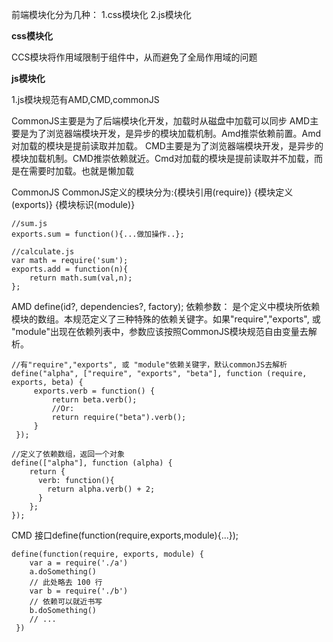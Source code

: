 前端模块化分为几种：
1.css模块化
2.js模块化

**css模块化**

CCS模块将作用域限制于组件中，从而避免了全局作用域的问题

**js模块化**

1.js模块规范有AMD,CMD,commonJS

CommonJS主要是为了后端模块化开发，加载时从磁盘中加载可以同步
AMD主要是为了浏览器端模块开发，是异步的模块加载机制。Amd推崇依赖前置。Amd对加载的模块是提前读取并加载。
CMD主要是为了浏览器端模块开发，是异步的模块加载机制。CMD推崇依赖就近。Cmd对加载的模块是提前读取并不加载，而是在需要时加载。也就是懒加载

CommonJS
CommonJS定义的模块分为:{模块引用(require)} {模块定义(exports)} {模块标识(module)}
```
//sum.js
exports.sum = function(){...做加操作..};

//calculate.js
var math = require('sum');
exports.add = function(n){
    return math.sum(val,n);
};
```

AMD
define(id?, dependencies?, factory);
依赖参数：
是个定义中模块所依赖模块的数组。本规范定义了三种特殊的依赖关键字。如果"require","exports", 或 "module"出现在依赖列表中，参数应该按照CommonJS模块规范自由变量去解析。
```
//有"require","exports", 或 "module"依赖关键字，默认commonJS去解析
define("alpha", ["require", "exports", "beta"], function (require, exports, beta) {
     exports.verb = function() {
         return beta.verb();
         //Or:
         return require("beta").verb();
     }
 });
```

```
//定义了依赖数组，返回一个对象
define(["alpha"], function (alpha) {
    return {
      verb: function(){
        return alpha.verb() + 2;
      }
    };
});
```

CMD
接口define(function(require,exports,module){...});
```
define(function(require, exports, module) {   
    var a = require('./a')   
    a.doSomething()   
    // 此处略去 100 行  
    var b = require('./b')
    // 依赖可以就近书写   
    b.doSomething()   
    // ...
 })
```
